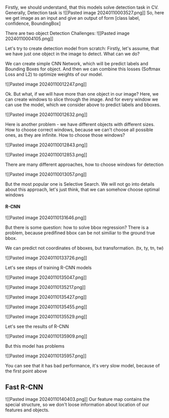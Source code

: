 
Firstly, we should understand, that this models solve detection task in CV.
Generally, Detection task is
![[Pasted image 20240110003527.png]]
So, here we get image as an input and give an output of form [class label, confidence, BoundingBox]

There are two object Detection Challenges:
![[Pasted image 20240110004105.png]]

Let's try to create detection model from scratch:
Firstly, let's assume, that we have just one object in the image to detect. What can we do?

We can create simple CNN Network, which will be predict labels and Bounding Boxes for object. And then we can combine this losses (Softmax Loss and L2) to optimize weights of our model.

![[Pasted image 20240110012247.png]]

Ok. But what, if we will have more than one object in our image?
Here, we can create windows to slice through the image. And for every window we can use the model, which we consider above to predict labels and bboxes.

![[Pasted image 20240110012632.png]]

Here is another problem - we have different objects with different sizes. How to choose correct windows, because we can't choose all possible ones, as they are infinite. How to choose those windows?

![[Pasted image 20240110012843.png]]

![[Pasted image 20240110012853.png]]

There are many different approaches, how to choose windows for detection

![[Pasted image 20240110013057.png]]

But the most popular one is Selective Search. We will not go into details about this approach, let's just think, that we can somehow choose optimal windows

#### R-CNN

![[Pasted image 20240110131646.png]]

But there is some question: how to solve bbox regression? There is a problem, because predifined bbox can be not similiar to the ground true bbox.

We can predict not  coordinates of bboxes, but transformation.
(tx, ty, tn, tw)

![[Pasted image 20240110133726.png]]

Let's see steps of training R-CNN models

![[Pasted image 20240110135047.png]]

![[Pasted image 20240110135217.png]]

![[Pasted image 20240110135427.png]]

![[Pasted image 20240110135455.png]]

![[Pasted image 20240110135529.png]]

Let's see the results of R-CNN

![[Pasted image 20240110135909.png]]

But this model has problems

![[Pasted image 20240110135957.png]]

You can see that it has bad performance, it's very slow model, because of the first point above

## Fast R-CNN
![[Pasted image 20240110140403.png]]
Our feature map contains the special structure, so we don't loose information about location of our features and objects.


